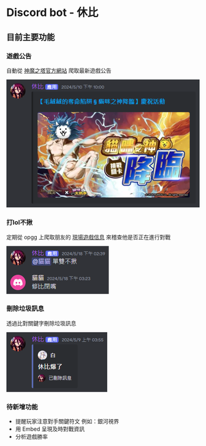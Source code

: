 Discord bot - 休比
====================

## 目前主要功能

### 遊戲公告

自動從 [神魔之塔官方網站](https://towerofsaviors.com/category/%e6%96%b0%e8%81%9e%e7%a8%bf/) 爬取最新遊戲公告

![dc截圖](images/神魔之塔.png)

### 打lol不揪

定期從 opgg 上爬取朋友的 [現場遊戲信息](https://www.op.gg/summoners/tw/%E5%A4%A7%E5%AE%B6%E5%A5%BD%E6%88%91%E6%98%AF%E5%9A%B6%E5%9A%B6%E6%80%AA-TW2/ingame) 來稽查他是否正在進行對戰

![dc截圖](images/不揪.png)

### 刪除垃圾訊息

透過比對關鍵字刪除垃圾訊息

![dc截圖](images/刪除訊息.png)

### 待新增功能

- 提醒玩家注意對手關鍵符文 例如：銀河視界
- 用 Embed 呈現及時對戰資訊
- 分析遊戲勝率
